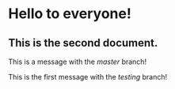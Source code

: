 # Hello to everyone!

## This is the second document.

This is a message with the *master* branch!

This is the first message with the *testing* branch!